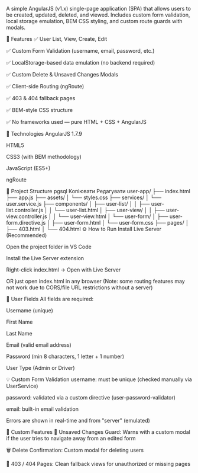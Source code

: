 A simple AngularJS (v1.x) single-page application (SPA) that allows users to be created, updated, deleted, and viewed. Includes custom form validation, local storage emulation, BEM CSS styling, and custom route guards with modals.

🚀 Features ✅ User List, View, Create, Edit

✅ Custom Form Validation (username, email, password, etc.)

✅ LocalStorage-based data emulation (no backend required)

✅ Custom Delete & Unsaved Changes Modals

✅ Client-side Routing (ngRoute)

✅ 403 & 404 fallback pages

✅ BEM-style CSS structure

✅ No frameworks used — pure HTML + CSS + AngularJS

🧠 Technologies AngularJS 1.7.9

HTML5

CSS3 (with BEM methodology)

JavaScript (ES5+)

ngRoute

📂 Project Structure pgsql Копіювати Редагувати user-app/ ├── index.html ├── app.js ├── assets/ │ └── styles.css ├── services/ │ └── user.service.js ├── components/ │ ├── user-list/ │ │ ├── user-list.controller.js │ │ └── user-list.html │ ├── user-view/ │ │ ├── user-view.controller.js │ │ └── user-view.html │ └── user-form/ │ ├── user-form.directive.js │ ├── user-form.html │ └── user-form.css ├── pages/ │ ├── 403.html │ └── 404.html ⚙️ How to Run Install Live Server (Recommended)

Open the project folder in VS Code

Install the Live Server extension

Right-click index.html → Open with Live Server

OR just open index.html in any browser (Note: some routing features may not work due to CORS/file URL restrictions without a server)

👤 User Fields All fields are required:

Username (unique)

First Name

Last Name

Email (valid email address)

Password (min 8 characters, 1 letter + 1 number)

User Type (Admin or Driver)

💡 Custom Form Validation username: must be unique (checked manually via UserService)

password: validated via a custom directive (user-password-validator)

email: built-in email validation

Errors are shown in real-time and from "server" (emulated)

🧩 Custom Features 🛑 Unsaved Changes Guard: Warns with a custom modal if the user tries to navigate away from an edited form

🗑 Delete Confirmation: Custom modal for deleting users

🚫 403 / 404 Pages: Clean fallback views for unauthorized or missing pages